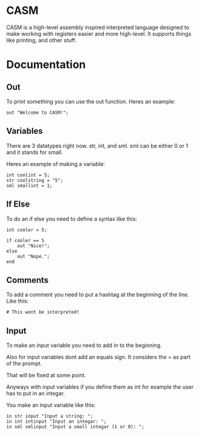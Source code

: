 # CASM
CASM is a high-level assembly inspired interpreted language designed to make working with registers easier and more high-level. It supports things like printing, and other stuff.

# Documentation
## Out
To print something you can use the out function. Heres an example:

```
out "Welcome to CASM!";
```

## Variables
There are 3 datatypes right now. str, int, and sml. sml can be either 0 or 1 and it stands for small.

Heres an example of making a variable:

```
int coolint = 5;
str coolstring = "5";
sml smallint = 1;
```

## If Else
To do an if else you need to define a syntax like this:

```
int cooler = 5;

if cooler == 5
    out "Nice!";
else
    out "Nope.";
end
```

## Comments
To add a comment you need to put a hashtag at the beginning of the line. Like this:

```
# This wont be interpreted!
```

## Input
To make an input variable you need to add in to the beginning.

Also for input variables dont add an equals sign. It considers the = as part of the prompt.

That will be fixed at some point.

Anyways with input variables if you define them as int for example the user has to put in an integar.

You make an input variable like this:

```
in str input "Input a string: ";
in int intinput "Input an integar: ";
in sml smlinput "Input a small integar (1 or 0): ";
```
